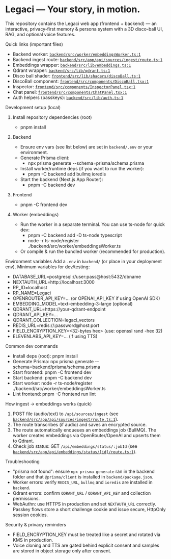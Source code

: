 # Legaci — Your story, in motion.

This repository contains the Legaci web app (frontend + backend) — an interactive, privacy-first memory & persona system with a 3D disco-ball UI, RAG, and optional voice features.

Quick links (important files)
- Backend worker: [`backend/src/worker/embeddingsWorker.ts:1`](backend/src/worker/embeddingsWorker.ts:1)
- Backend ingest route: [`backend/src/app/api/sources/ingest/route.ts:1`](backend/src/app/api/sources/ingest/route.ts:1)
- Embeddings wrapper: [`backend/src/lib/embeddings.ts:1`](backend/src/lib/embeddings.ts:1)
- Qdrant wrapper: [`backend/src/lib/qdrant.ts:1`](backend/src/lib/qdrant.ts:1)
- Disco ball shader: [`frontend/src/lib/shaders/discoBall.ts:1`](frontend/src/lib/shaders/discoBall.ts:1)
- DiscoBall component: [`frontend/src/components/DiscoBall.tsx:1`](frontend/src/components/DiscoBall.tsx:1)
- Inspector: [`frontend/src/components/InspectorPanel.tsx:1`](frontend/src/components/InspectorPanel.tsx:1)
- Chat panel: [`frontend/src/components/ChatPanel.tsx:1`](frontend/src/components/ChatPanel.tsx:1)
- Auth helpers (passkeys): [`backend/src/lib/auth.ts:1`](backend/src/lib/auth.ts:1)

Development setup (local)
1. Install repository dependencies (root)
   - pnpm install

2. Backend
   - Ensure env vars (see list below) are set in `backend/.env` or your environment.
   - Generate Prisma client:
     - npx prisma generate --schema=prisma/schema.prisma
   - Install worker/runtime deps (if you want to run the worker):
     - pnpm -C backend add bullmq ioredis
   - Start the backend (Next.js App Router):
     - pnpm -C backend dev

3. Frontend
   - pnpm -C frontend dev

4. Worker (embeddings)
   - Run the worker in a separate terminal. You can use ts-node for quick dev:
     - pnpm -C backend add -D ts-node typescript
     - node -r ts-node/register ./backend/src/worker/embeddingsWorker.ts
   - Or compile & run the bundled worker (recommended for production).

Environment variables
Add a `.env` in `backend/` (or place in your deployment env). Minimum variables for dev/testing:

- DATABASE_URL=postgresql://user:pass@host:5432/dbname
- NEXTAUTH_URL=http://localhost:3000
- RP_ID=localhost
- RP_NAME=Legaci
- OPENROUTER_API_KEY=... (or OPENAI_API_KEY if using OpenAI SDK)
- EMBEDDING_MODEL=text-embedding-3-large (optional)
- QDRANT_URL=https://your-qdrant-endpoint
- QDRANT_API_KEY=...
- QDRANT_COLLECTION=legaci_vectors
- REDIS_URL=redis://:password@host:port
- FIELD_ENCRYPTION_KEY=<32-bytes hex> (use: openssl rand -hex 32)
- ELEVENLABS_API_KEY=... (if using TTS)

Common dev commands
- Install deps (root): pnpm install
- Generate Prisma: npx prisma generate --schema=backend/prisma/schema.prisma
- Start frontend: pnpm -C frontend dev
- Start backend: pnpm -C backend dev
- Start worker: node -r ts-node/register ./backend/src/worker/embeddingsWorker.ts
- Lint frontend: pnpm -C frontend run lint

How ingest -> embeddings works (quick)
1. POST file (audio/text) to `/api/sources/ingest` (see [`backend/src/app/api/sources/ingest/route.ts:1`](backend/src/app/api/sources/ingest/route.ts:1)).
2. The route transcribes (if audio) and saves an encrypted source.
3. The route automatically enqueues an embeddings job (BullMQ). The worker creates embeddings via OpenRouter/OpenAI and upserts them to Qdrant.
4. Check job status: GET `/api/embeddings/status/:jobId` (see [`backend/src/app/api/embeddings/status/[id]/route.ts:1`](backend/src/app/api/embeddings/status/[id]/route.ts:1)).

Troubleshooting
- "prisma not found": ensure `npx prisma generate` ran in the backend folder and that `@prisma/client` is installed in `backend/package.json`.
- Worker errors: verify `REDIS_URL`, `bullmq` and `ioredis` are installed in `backend`.
- Qdrant errors: confirm `QDRANT_URL` / `QDRANT_API_KEY` and collection permissions.
- WebAuthn: use HTTPS in production and set `NEXTAUTH_URL` correctly. Passkey flows store a short challenge cookie and issue secure, HttpOnly session cookies.

Security & privacy reminders
- FIELD_ENCRYPTION_KEY must be treated like a secret and rotated via KMS in production.
- Voice cloning and TTS are gated behind explicit consent and samples are stored in object storage only after consent.